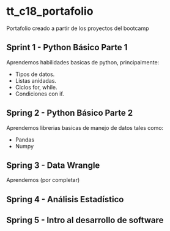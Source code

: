 # tt_c18_portafolio
Portafolio creado a partir de los proyectos del bootcamp

## Sprint 1 - Python Básico Parte 1
Aprendemos habilidades basicas de python, principalmente:

- Tipos de datos.
- Listas anidadas.
- Ciclos for, while.
- Condiciones con if.

## Spring 2  - Python Básico Parte 2

Aprendemos librerias basicas de manejo de datos tales como:

- Pandas
- Numpy

## Spring 3 - Data Wrangle
Aprendemos (por completar)

## Spring 4 - Análisis Estadístico

## Spring 5 - Intro al desarrollo de software
